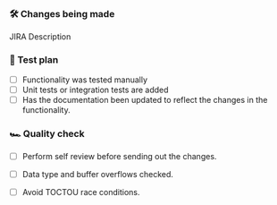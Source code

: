 ### 🛠 Changes being made

JIRA
Description

### 🧪 Test plan

- [ ] Functionality was tested manually
- [ ] Unit tests or integration tests are added
- [ ] Has the documentation been updated to reflect the changes in the functionality.

### 🏎 Quality check

- [ ] Perform self review before sending out the changes.
- [ ] Data type and buffer overflows checked.
- [ ] Avoid TOCTOU race conditions.

